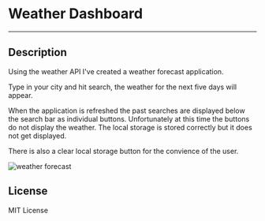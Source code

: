 # Weather Dashboard
---
## Description
Using the weather API I've created a weather forecast application.

Type in your city and hit search, the weather for the next five days will appear.

When the application is refreshed the past searches are displayed below the search bar as individual buttons. Unfortunately at this time the buttons do not display the weather. The local storage is stored correctly but it does not get displayed.

There is also a clear local storage button for the convience of the user.

![weather forecast](https://user-images.githubusercontent.com/70083487/199162263-63dce68c-bffd-49b5-aa71-eef8214a6cce.PNG)


## License
MIT License

